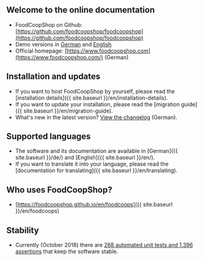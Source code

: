 
## Welcome to the online documentation

* FoodCoopShop on Github: [https://github.com/foodcoopshop/foodcoopshop](https://github.com/foodcoopshop/foodcoopshop)
* Demo versions in [German](https://demo-de.foodcoopshop.com) and [English](https://demo-en.foodcoopshop.com)
* Official homepage: [https://www.foodcoopshop.com](https://www.foodcoopshop.com/) (German)

## Installation and updates

* If you want to host FoodCoopShop by yourself, please read the [installation details]({{ site.baseurl }}/en/installation-details).
* If you want to update your installation, please read the [migration guide]({{ site.baseurl }}/en/migration-guide).
* What's new in the latest version? [View the changelog]({{{site.repo_url}}/blob/master/CHANGELOG.md) (German).

## Supported languages

* The software and its documentation are available in [German]({{ site.baseurl }}/de/) and [English]({{ site.baseurl }}/en/). 
* If you want to translate it into your language, please read the [documentation for translating]({{ site.baseurl }}/en/translating).

## Who uses FoodCoopShop?

* [https://foodcoopshop.github.io/en/foodcoops]({{ site.baseurl }}/en/foodcoops)

## Stability

* Currently (October 2018) there are [268 automated unit tests and 1.396 assertions](https://travis-ci.org/foodcoopshop/foodcoopshop/builds) that keep the software stable.
